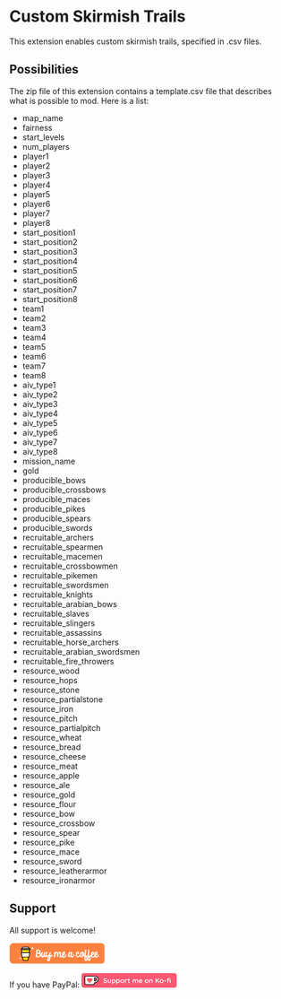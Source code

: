 # Custom Skirmish Trails
This extension enables custom skirmish trails, specified in .csv files.

## Possibilities
The zip file of this extension contains a template.csv file that describes what is possible to mod.
Here is a list:
- map_name
- fairness
- start_levels
- num_players
- player1
- player2
- player3
- player4
- player5
- player6
- player7
- player8
- start_position1
- start_position2
- start_position3
- start_position4
- start_position5
- start_position6
- start_position7
- start_position8
- team1
- team2
- team3
- team4
- team5
- team6
- team7
- team8
- aiv_type1
- aiv_type2
- aiv_type3
- aiv_type4
- aiv_type5
- aiv_type6
- aiv_type7
- aiv_type8
- mission_name
- gold
- producible_bows
- producible_crossbows
- producible_maces
- producible_pikes
- producible_spears
- producible_swords
- recruitable_archers
- recruitable_spearmen
- recruitable_macemen
- recruitable_crossbowmen
- recruitable_pikemen
- recruitable_swordsmen
- recruitable_knights
- recruitable_arabian_bows
- recruitable_slaves
- recruitable_slingers
- recruitable_assassins
- recruitable_horse_archers
- recruitable_arabian_swordsmen
- recruitable_fire_throwers
- resource_wood
- resource_hops
- resource_stone
- resource_partialstone
- resource_iron
- resource_pitch
- resource_partialpitch
- resource_wheat
- resource_bread
- resource_cheese
- resource_meat
- resource_apple
- resource_ale
- resource_gold
- resource_flour
- resource_bow
- resource_crossbow
- resource_spear
- resource_pike
- resource_mace
- resource_sword
- resource_leatherarmor
- resource_ironarmor

## Support
All support is welcome!

[!["Buy Me A Coffee"](https://raw.githubusercontent.com/gynt/ucp-extension-running-units/main/locale/orange_img.webp)](https://www.buymeacoffee.com/gynt)

If you have PayPal:
[!["Support me on Ko-Fi"](https://raw.githubusercontent.com/gynt/ucp-extension-running-units/main/locale/kofi_button_red.png)](https://ko-fi.com/kofigynt)
